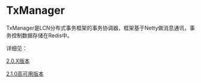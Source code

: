 # TxManager 
TxManager是LCN分布式事务框架的事务协调器，框架基于Netty做消息通讯，事务控制数据存储在Redis中。


详细见：

[2.0.X版本](/README2.0.1.md) 


[2.1.0高可用版本](/README2.1.0.md) 